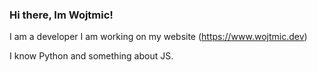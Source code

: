 ### Hi there, Im Wojtmic!


I am a developer
I am working on my website (https://www.wojtmic.dev)

I know Python and something about JS.

